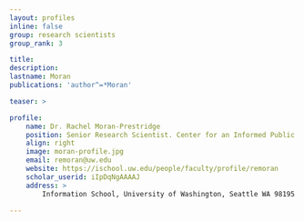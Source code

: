 ```yaml
---
layout: profiles
inline: false
group: research scientists
group_rank: 3

title: 
description: 
lastname: Moran
publications: 'author^=*Moran'

teaser: >

profile:
    name: Dr. Rachel Moran-Prestridge
    position: Senior Research Scientist. Center for an Informed Public.
    align: right
    image: moran-profile.jpg
    email: remoran@uw.edu
    website: https://ischool.uw.edu/people/faculty/profile/remoran 
    scholar_userid: iIpDqNgAAAAJ 
    address: >
        Information School, University of Washington, Seattle WA 98195

---
```


